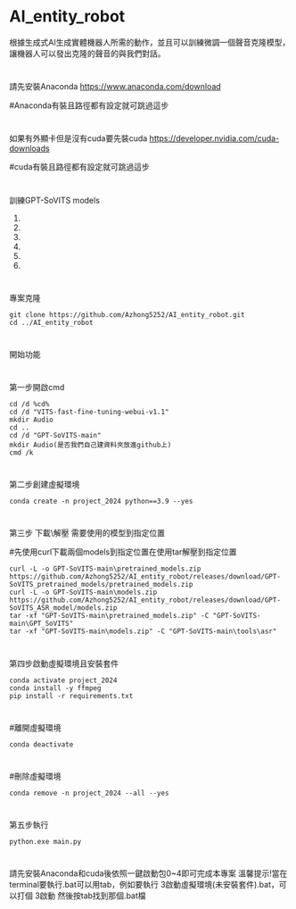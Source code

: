 # AI_entity_robot
根據生成式AI生成實體機器人所需的動作，並且可以訓練微調一個聲音克隆模型，讓機器人可以發出克隆的聲音的與我們對話。
#
請先安裝Anaconda https://www.anaconda.com/download

#Anaconda有裝且路徑都有設定就可跳過這步
#
如果有外顯卡但是沒有cuda要先裝cuda https://developer.nvidia.com/cuda-downloads

#cuda有裝且路徑都有設定就可跳過這步
#
訓練GPT-SoVITS models

1.

2.

3.

4.

5.

6.
#
專案克隆
```
git clone https://github.com/Azhong5252/AI_entity_robot.git
cd ../AI_entity_robot
```
#
開始功能
#
第一步開啟cmd
```
cd /d %cd%
cd /d "VITS-fast-fine-tuning-webui-v1.1"
mkdir Audio
cd ..
cd /d "GPT-SoVITS-main"
mkdir Audio(是否我們自己建資料夾放進github上)
cmd /k
```
#
第二步創建虛擬環境
```
conda create -n project_2024 python==3.9 --yes
```
#
第三步 下載\解壓 需要使用的模型到指定位置

#先使用curl下載兩個models到指定位置在使用tar解壓到指定位置
```
curl -L -o GPT-SoVITS-main\pretrained_models.zip https://github.com/Azhong5252/AI_entity_robot/releases/download/GPT-SoVITS_pretrained_models/pretrained_models.zip
curl -L -o GPT-SoVITS-main\models.zip https://github.com/Azhong5252/AI_entity_robot/releases/download/GPT-SoVITS_ASR_model/models.zip
tar -xf "GPT-SoVITS-main\pretrained_models.zip" -C "GPT-SoVITS-main\GPT_SoVITS"
tar -xf "GPT-SoVITS-main\models.zip" -C "GPT-SoVITS-main\tools\asr"
```
#
第四步啟動虛擬環境且安裝套件
```
conda activate project_2024
conda install -y ffmpeg
pip install -r requirements.txt
```
#
#離開虛擬環境
```
conda deactivate
```
#
#刪除虛擬環境
```
conda remove -n project_2024 --all --yes
```
#
第五步執行
```
python.exe main.py
```
#
請先安裝Anaconda和cuda後依照一鍵啟動包0~4即可完成本專案
溫馨提示!當在terminal要執行.bat可以用tab，例如要執行 3啟動虛擬環境(未安裝套件).bat，可以打個 3啟動 然後按tab找到那個.bat檔
#
